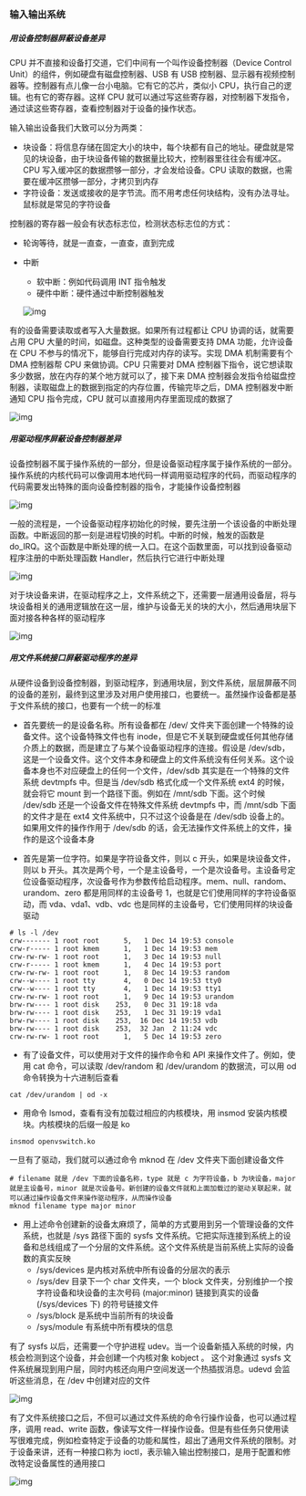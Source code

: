 ### 输入输出系统

##### 用设备控制器屏蔽设备差异

CPU 并不直接和设备打交道，它们中间有一个叫作设备控制器（Device Control Unit）的组件，例如硬盘有磁盘控制器、USB 有 USB 控制器、显示器有视频控制器等。控制器有点儿像一台小电脑。它有它的芯片，类似小 CPU，执行自己的逻辑。也有它的寄存器。这样 CPU 就可以通过写这些寄存器，对控制器下发指令，通过读这些寄存器，查看控制器对于设备的操作状态。

输入输出设备我们大致可以分为两类：

* 块设备：将信息存储在固定大小的块中，每个块都有自己的地址。硬盘就是常见的块设备，由于块设备传输的数据量比较大，控制器里往往会有缓冲区。CPU 写入缓冲区的数据攒够一部分，才会发给设备。CPU 读取的数据，也需要在缓冲区攒够一部分，才拷贝到内存
* 字符设备：发送或接收的是字节流。而不用考虑任何块结构，没有办法寻址。鼠标就是常见的字符设备

控制器的寄存器一般会有状态标志位，检测状态标志位的方式：

* 轮询等待，就是一直查，一直查，直到完成

* 中断

  * 软中断：例如代码调用 INT 指令触发
  * 硬件中断：硬件通过中断控制器触发

  ![img](https://static001.geekbang.org/resource/image/5d/55/5d9290f08847685d65bc3edd88242855.jpg)

有的设备需要读取或者写入大量数据。如果所有过程都让 CPU 协调的话，就需要占用 CPU 大量的时间，如磁盘。这种类型的设备需要支持 DMA 功能，允许设备在 CPU 不参与的情况下，能够自行完成对内存的读写。实现 DMA 机制需要有个 DMA 控制器帮 CPU 来做协调。CPU 只需要对 DMA 控制器下指令，说它想读取多少数据，放在内存的某个地方就可以了，接下来 DMA 控制器会发指令给磁盘控制器，读取磁盘上的数据到指定的内存位置，传输完毕之后，DMA 控制器发中断通知 CPU 指令完成，CPU 就可以直接用内存里面现成的数据了

![img](https://static001.geekbang.org/resource/image/1e/35/1ef05750bc9ff87a3330104802965335.jpeg)

##### 用驱动程序屏蔽设备控制器差异

设备控制器不属于操作系统的一部分，但是设备驱动程序属于操作系统的一部分。操作系统的内核代码可以像调用本地代码一样调用驱动程序的代码，而驱动程序的代码需要发出特殊的面向设备控制器的指令，才能操作设备控制器

![img](https://static001.geekbang.org/resource/image/7b/68/7bf96d3c8e3a82cdac9c7629b81fa368.png)

一般的流程是，一个设备驱动程序初始化的时候，要先注册一个该设备的中断处理函数。中断返回的那一刻是进程切换的时机。中断的时候，触发的函数是 do_IRQ。这个函数是中断处理的统一入口。在这个函数里面，可以找到设备驱动程序注册的中断处理函数 Handler，然后执行它进行中断处理

![img](https://static001.geekbang.org/resource/image/aa/c0/aa9d074d9819f0eb513e11014a5772c0.jpg)

对于块设备来讲，在驱动程序之上，文件系统之下，还需要一层通用设备层，将与块设备相关的通用逻辑放在这一层，维护与设备无关的块的大小，然后通用块层下面对接各种各样的驱动程序

![img](https://static001.geekbang.org/resource/image/3c/73/3c506edf93b15341da3db658e9970773.jpg)

##### 用文件系统接口屏蔽驱动程序的差异

从硬件设备到设备控制器，到驱动程序，到通用块层，到文件系统，层层屏蔽不同的设备的差别，最终到这里涉及对用户使用接口，也要统一。虽然操作设备都是基于文件系统的接口，也要有一个统一的标准

* 首先要统一的是设备名称。所有设备都在 /dev/ 文件夹下面创建一个特殊的设备文件。这个设备特殊文件也有 inode，但是它不关联到硬盘或任何其他存储介质上的数据，而是建立了与某个设备驱动程序的连接。假设是 /dev/sdb，这是一个设备文件。这个文件本身和硬盘上的文件系统没有任何关系。这个设备本身也不对应硬盘上的任何一个文件，/dev/sdb 其实是在一个特殊的文件系统 devtmpfs 中。但是当 /dev/sdb 格式化成一个文件系统 ext4 的时候，就会将它 mount 到一个路径下面。例如在 /mnt/sdb 下面。这个时候 /dev/sdb 还是一个设备文件在特殊文件系统 devtmpfs 中，而 /mnt/sdb 下面的文件才是在 ext4 文件系统中，只不过这个设备是在 /dev/sdb 设备上的。如果用文件的操作作用于 /dev/sdb 的话，会无法操作文件系统上的文件，操作的是这个设备本身

* 首先是第一位字符。如果是字符设备文件，则以 c 开头，如果是块设备文件，则以 b 开头。其次是两个号，一个是主设备号，一个是次设备号。主设备号定位设备驱动程序，次设备号作为参数传给启动程序。mem、null、random、urandom、zero 都是用同样的主设备号 1，也就是它们使用同样的字符设备驱动，而 vda、vda1、vdb、vdc 也是同样的主设备号，它们使用同样的块设备驱动

```
# ls -l /dev
crw------- 1 root root      5,   1 Dec 14 19:53 console
crw-r----- 1 root kmem      1,   1 Dec 14 19:53 mem
crw-rw-rw- 1 root root      1,   3 Dec 14 19:53 null
crw-r----- 1 root kmem      1,   4 Dec 14 19:53 port
crw-rw-rw- 1 root root      1,   8 Dec 14 19:53 random
crw--w---- 1 root tty       4,   0 Dec 14 19:53 tty0
crw--w---- 1 root tty       4,   1 Dec 14 19:53 tty1
crw-rw-rw- 1 root root      1,   9 Dec 14 19:53 urandom
brw-rw---- 1 root disk    253,   0 Dec 31 19:18 vda
brw-rw---- 1 root disk    253,   1 Dec 31 19:19 vda1
brw-rw---- 1 root disk    253,  16 Dec 14 19:53 vdb
brw-rw---- 1 root disk    253,  32 Jan  2 11:24 vdc
crw-rw-rw- 1 root root      1,   5 Dec 14 19:53 zero
```

* 有了设备文件，可以使用对于文件的操作命令和 API 来操作文件了。例如，使用 cat 命令，可以读取 /dev/random 和 /dev/urandom 的数据流，可以用 od 命令转换为十六进制后查看

```
cat /dev/urandom | od -x
```

* 用命令 lsmod，查看有没有加载过相应的内核模块，用 insmod 安装内核模块。内核模块的后缀一般是 ko

```
insmod openvswitch.ko
```

一旦有了驱动，我们就可以通过命令 mknod 在 /dev 文件夹下面创建设备文件

```
# filename 就是 /dev 下面的设备名称，type 就是 c 为字符设备，b 为块设备，major 就是主设备号，minor 就是次设备号。新创建的设备文件就和上面加载过的驱动关联起来，就可以通过操作设备文件来操作驱动程序，从而操作设备
mknod filename type major minor
```

* 用上述命令创建新的设备太麻烦了，简单的方式要用到另一个管理设备的文件系统，也就是 /sys 路径下面的 sysfs 文件系统。它把实际连接到系统上的设备和总线组成了一个分层的文件系统。这个文件系统是当前系统上实际的设备数的真实反映
  * /sys/devices 是内核对系统中所有设备的分层次的表示
  * /sys/dev 目录下一个 char 文件夹，一个 block 文件夹，分别维护一个按字符设备和块设备的主次号码 (major:minor) 链接到真实的设备 (/sys/devices 下) 的符号链接文件
  * /sys/block 是系统中当前所有的块设备
  * /sys/module 有系统中所有模块的信息

有了 sysfs 以后，还需要一个守护进程 udev。当一个设备新插入系统的时候，内核会检测到这个设备，并会创建一个内核对象 kobject 。 这个对象通过 sysfs 文件系统展现到用户层，同时内核还向用户空间发送一个热插拔消息。udevd 会监听这些消息，在 /dev 中创建对应的文件

![img](https://static001.geekbang.org/resource/image/62/90/6234738aac8d5897449e1a541d557090.jpg)

有了文件系统接口之后，不但可以通过文件系统的命令行操作设备，也可以通过程序，调用 read、write 函数，像读写文件一样操作设备。但是有些任务只使用读写很难完成，例如检查特定于设备的功能和属性，超出了通用文件系统的限制。对于设备来讲，还有一种接口称为 ioctl，表示输入输出控制接口，是用于配置和修改特定设备属性的通用接口

![img](https://static001.geekbang.org/resource/image/80/7f/80e152fe768e3cb4c84be62ad8d6d07f.jpg)

